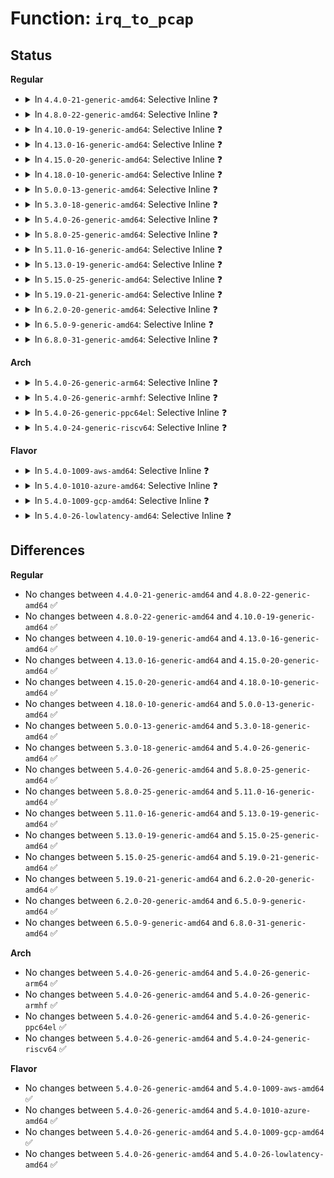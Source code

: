 # Function: <code>irq_to_pcap</code>

## Status
<b>Regular</b>
<ul>
<li>
<details>
<summary>In <code>4.4.0-21-generic-amd64</code>: Selective Inline ❓</summary>

```c
int irq_to_pcap(struct pcap_chip * pcap, int irq)
```

```json
{
  "name": "irq_to_pcap",
  "collision_type": "Unique Global",
  "inline_type": "Selective",
  "funcs": [
    {
      "addr": 18446744071584657408,
      "name": "irq_to_pcap",
      "external": true,
      "loc": "drivers/mfd/ezx-pcap.c:135",
      "file": "drivers/mfd/ezx-pcap.c",
      "inline": "not declared, inlined",
      "caller_inline": [],
      "caller_func": []
    }
  ],
  "symbols": [
    {
      "addr": 18446744071584657408,
      "name": "irq_to_pcap",
      "section": ".text",
      "bind": "STB_GLOBAL",
      "size": 16
    }
  ]
}
```
</details>
</li>
<li>
<details>
<summary>In <code>4.8.0-22-generic-amd64</code>: Selective Inline ❓</summary>

```c
int irq_to_pcap(struct pcap_chip * pcap, int irq)
```

```json
{
  "name": "irq_to_pcap",
  "collision_type": "Unique Global",
  "inline_type": "Selective",
  "funcs": [
    {
      "addr": 18446744071585008319,
      "name": "irq_to_pcap",
      "external": true,
      "loc": "drivers/mfd/ezx-pcap.c:135",
      "file": "drivers/mfd/ezx-pcap.c",
      "inline": "not declared, inlined",
      "caller_inline": [
        "drivers/mfd/ezx-pcap.c:pcap_unmask_irq",
        "drivers/mfd/ezx-pcap.c:pcap_mask_irq"
      ],
      "caller_func": []
    }
  ],
  "symbols": [
    {
      "addr": 18446744071585006176,
      "name": "irq_to_pcap",
      "section": ".text",
      "bind": "STB_GLOBAL",
      "size": 16
    }
  ]
}
```
</details>
</li>
<li>
<details>
<summary>In <code>4.10.0-19-generic-amd64</code>: Selective Inline ❓</summary>

```c
int irq_to_pcap(struct pcap_chip * pcap, int irq)
```

```json
{
  "name": "irq_to_pcap",
  "collision_type": "Unique Global",
  "inline_type": "Selective",
  "funcs": [
    {
      "addr": 18446744071585191775,
      "name": "irq_to_pcap",
      "external": true,
      "loc": "drivers/mfd/ezx-pcap.c:135",
      "file": "drivers/mfd/ezx-pcap.c",
      "inline": "not declared, inlined",
      "caller_inline": [
        "drivers/mfd/ezx-pcap.c:pcap_unmask_irq",
        "drivers/mfd/ezx-pcap.c:pcap_mask_irq"
      ],
      "caller_func": []
    }
  ],
  "symbols": [
    {
      "addr": 18446744071585189632,
      "name": "irq_to_pcap",
      "section": ".text",
      "bind": "STB_GLOBAL",
      "size": 16
    }
  ]
}
```
</details>
</li>
<li>
<details>
<summary>In <code>4.13.0-16-generic-amd64</code>: Selective Inline ❓</summary>

```c
int irq_to_pcap(struct pcap_chip * pcap, int irq)
```

```json
{
  "name": "irq_to_pcap",
  "collision_type": "Unique Global",
  "inline_type": "Selective",
  "funcs": [
    {
      "addr": 18446744071585273951,
      "name": "irq_to_pcap",
      "external": true,
      "loc": "drivers/mfd/ezx-pcap.c:135",
      "file": "drivers/mfd/ezx-pcap.c",
      "inline": "not declared, inlined",
      "caller_inline": [
        "drivers/mfd/ezx-pcap.c:pcap_unmask_irq",
        "drivers/mfd/ezx-pcap.c:pcap_mask_irq"
      ],
      "caller_func": []
    }
  ],
  "symbols": [
    {
      "addr": 18446744071585271776,
      "name": "irq_to_pcap",
      "section": ".text",
      "bind": "STB_GLOBAL",
      "size": 16
    }
  ]
}
```
</details>
</li>
<li>
<details>
<summary>In <code>4.15.0-20-generic-amd64</code>: Selective Inline ❓</summary>

```c
int irq_to_pcap(struct pcap_chip * pcap, int irq)
```

```json
{
  "name": "irq_to_pcap",
  "collision_type": "Unique Global",
  "inline_type": "Selective",
  "funcs": [
    {
      "addr": 18446744071585702031,
      "name": "irq_to_pcap",
      "external": true,
      "loc": "drivers/mfd/ezx-pcap.c:135",
      "file": "drivers/mfd/ezx-pcap.c",
      "inline": "not declared, inlined",
      "caller_inline": [
        "drivers/mfd/ezx-pcap.c:pcap_unmask_irq",
        "drivers/mfd/ezx-pcap.c:pcap_mask_irq"
      ],
      "caller_func": []
    }
  ],
  "symbols": [
    {
      "addr": 18446744071585699840,
      "name": "irq_to_pcap",
      "section": ".text",
      "bind": "STB_GLOBAL",
      "size": 16
    }
  ]
}
```
</details>
</li>
<li>
<details>
<summary>In <code>4.18.0-10-generic-amd64</code>: Selective Inline ❓</summary>

```c
int irq_to_pcap(struct pcap_chip * pcap, int irq)
```

```json
{
  "name": "irq_to_pcap",
  "collision_type": "Unique Global",
  "inline_type": "Selective",
  "funcs": [
    {
      "addr": 18446744071585948058,
      "name": "irq_to_pcap",
      "external": true,
      "loc": "drivers/mfd/ezx-pcap.c:135",
      "file": "drivers/mfd/ezx-pcap.c",
      "inline": "not declared, inlined",
      "caller_inline": [
        "drivers/mfd/ezx-pcap.c:pcap_unmask_irq",
        "drivers/mfd/ezx-pcap.c:pcap_mask_irq"
      ],
      "caller_func": []
    }
  ],
  "symbols": [
    {
      "addr": 18446744071585945920,
      "name": "irq_to_pcap",
      "section": ".text",
      "bind": "STB_GLOBAL",
      "size": 16
    }
  ]
}
```
</details>
</li>
<li>
<details>
<summary>In <code>5.0.0-13-generic-amd64</code>: Selective Inline ❓</summary>

```c
int irq_to_pcap(struct pcap_chip * pcap, int irq)
```

```json
{
  "name": "irq_to_pcap",
  "collision_type": "Unique Global",
  "inline_type": "Selective",
  "funcs": [
    {
      "addr": 18446744071586084250,
      "name": "irq_to_pcap",
      "external": true,
      "loc": "drivers/mfd/ezx-pcap.c:135",
      "file": "drivers/mfd/ezx-pcap.c",
      "inline": "not declared, inlined",
      "caller_inline": [
        "drivers/mfd/ezx-pcap.c:pcap_unmask_irq",
        "drivers/mfd/ezx-pcap.c:pcap_mask_irq"
      ],
      "caller_func": []
    }
  ],
  "symbols": [
    {
      "addr": 18446744071586082096,
      "name": "irq_to_pcap",
      "section": ".text",
      "bind": "STB_GLOBAL",
      "size": 16
    }
  ]
}
```
</details>
</li>
<li>
<details>
<summary>In <code>5.3.0-18-generic-amd64</code>: Selective Inline ❓</summary>

```c
int irq_to_pcap(struct pcap_chip * pcap, int irq)
```

```json
{
  "name": "irq_to_pcap",
  "collision_type": "Unique Global",
  "inline_type": "Selective",
  "funcs": [
    {
      "addr": 18446744071586319706,
      "name": "irq_to_pcap",
      "external": true,
      "loc": "drivers/mfd/ezx-pcap.c:131",
      "file": "drivers/mfd/ezx-pcap.c",
      "inline": "not declared, inlined",
      "caller_inline": [
        "drivers/mfd/ezx-pcap.c:pcap_unmask_irq",
        "drivers/mfd/ezx-pcap.c:pcap_mask_irq"
      ],
      "caller_func": []
    }
  ],
  "symbols": [
    {
      "addr": 18446744071586317600,
      "name": "irq_to_pcap",
      "section": ".text",
      "bind": "STB_GLOBAL",
      "size": 16
    }
  ]
}
```
</details>
</li>
<li>
<details>
<summary>In <code>5.4.0-26-generic-amd64</code>: Selective Inline ❓</summary>

```c
int irq_to_pcap(struct pcap_chip * pcap, int irq)
```

```json
{
  "name": "irq_to_pcap",
  "collision_type": "Unique Global",
  "inline_type": "Selective",
  "funcs": [
    {
      "addr": 18446744071586467546,
      "name": "irq_to_pcap",
      "external": true,
      "loc": "drivers/mfd/ezx-pcap.c:134",
      "file": "drivers/mfd/ezx-pcap.c",
      "inline": "not declared, inlined",
      "caller_inline": [
        "drivers/mfd/ezx-pcap.c:pcap_unmask_irq",
        "drivers/mfd/ezx-pcap.c:pcap_mask_irq"
      ],
      "caller_func": []
    }
  ],
  "symbols": [
    {
      "addr": 18446744071586465712,
      "name": "irq_to_pcap",
      "section": ".text",
      "bind": "STB_GLOBAL",
      "size": 16
    }
  ]
}
```
</details>
</li>
<li>
<details>
<summary>In <code>5.8.0-25-generic-amd64</code>: Selective Inline ❓</summary>

```c
int irq_to_pcap(struct pcap_chip * pcap, int irq)
```

```json
{
  "name": "irq_to_pcap",
  "collision_type": "Unique Global",
  "inline_type": "Selective",
  "funcs": [
    {
      "addr": 18446744071587243258,
      "name": "irq_to_pcap",
      "external": true,
      "loc": "drivers/mfd/ezx-pcap.c:134",
      "file": "drivers/mfd/ezx-pcap.c",
      "inline": "not declared, inlined",
      "caller_inline": [
        "drivers/mfd/ezx-pcap.c:pcap_unmask_irq",
        "drivers/mfd/ezx-pcap.c:pcap_mask_irq"
      ],
      "caller_func": []
    }
  ],
  "symbols": [
    {
      "addr": 18446744071587242288,
      "name": "irq_to_pcap",
      "section": ".text",
      "bind": "STB_GLOBAL",
      "size": 16
    }
  ]
}
```
</details>
</li>
<li>
<details>
<summary>In <code>5.11.0-16-generic-amd64</code>: Selective Inline ❓</summary>

```c
int irq_to_pcap(struct pcap_chip * pcap, int irq)
```

```json
{
  "name": "irq_to_pcap",
  "collision_type": "Unique Global",
  "inline_type": "Selective",
  "funcs": [
    {
      "addr": 18446744071587312522,
      "name": "irq_to_pcap",
      "external": true,
      "loc": "drivers/mfd/ezx-pcap.c:134",
      "file": "drivers/mfd/ezx-pcap.c",
      "inline": "not declared, inlined",
      "caller_inline": [
        "drivers/mfd/ezx-pcap.c:pcap_unmask_irq",
        "drivers/mfd/ezx-pcap.c:pcap_mask_irq"
      ],
      "caller_func": []
    }
  ],
  "symbols": [
    {
      "addr": 18446744071587311552,
      "name": "irq_to_pcap",
      "section": ".text",
      "bind": "STB_GLOBAL",
      "size": 16
    }
  ]
}
```
</details>
</li>
<li>
<details>
<summary>In <code>5.13.0-19-generic-amd64</code>: Selective Inline ❓</summary>

```c
int irq_to_pcap(struct pcap_chip * pcap, int irq)
```

```json
{
  "name": "irq_to_pcap",
  "collision_type": "Unique Global",
  "inline_type": "Selective",
  "funcs": [
    {
      "addr": 18446744071587199658,
      "name": "irq_to_pcap",
      "external": true,
      "loc": "drivers/mfd/ezx-pcap.c:134",
      "file": "drivers/mfd/ezx-pcap.c",
      "inline": "not declared, inlined",
      "caller_inline": [
        "drivers/mfd/ezx-pcap.c:pcap_unmask_irq",
        "drivers/mfd/ezx-pcap.c:pcap_mask_irq"
      ],
      "caller_func": []
    }
  ],
  "symbols": [
    {
      "addr": 18446744071587198688,
      "name": "irq_to_pcap",
      "section": ".text",
      "bind": "STB_GLOBAL",
      "size": 16
    }
  ]
}
```
</details>
</li>
<li>
<details>
<summary>In <code>5.15.0-25-generic-amd64</code>: Selective Inline ❓</summary>

```c
int irq_to_pcap(struct pcap_chip * pcap, int irq)
```

```json
{
  "name": "irq_to_pcap",
  "collision_type": "Unique Global",
  "inline_type": "Selective",
  "funcs": [
    {
      "addr": 18446744071587761650,
      "name": "irq_to_pcap",
      "external": true,
      "loc": "drivers/mfd/ezx-pcap.c:134",
      "file": "drivers/mfd/ezx-pcap.c",
      "inline": "not declared, inlined",
      "caller_inline": [
        "drivers/mfd/ezx-pcap.c:pcap_unmask_irq",
        "drivers/mfd/ezx-pcap.c:pcap_mask_irq"
      ],
      "caller_func": []
    }
  ],
  "symbols": [
    {
      "addr": 18446744071587760656,
      "name": "irq_to_pcap",
      "section": ".text",
      "bind": "STB_GLOBAL",
      "size": 16
    }
  ]
}
```
</details>
</li>
<li>
<details>
<summary>In <code>5.19.0-21-generic-amd64</code>: Selective Inline ❓</summary>

```c
int irq_to_pcap(struct pcap_chip * pcap, int irq)
```

```json
{
  "name": "irq_to_pcap",
  "collision_type": "Unique Global",
  "inline_type": "Selective",
  "funcs": [
    {
      "addr": 18446744071589107074,
      "name": "irq_to_pcap",
      "external": true,
      "loc": "drivers/mfd/ezx-pcap.c:134",
      "file": "drivers/mfd/ezx-pcap.c",
      "inline": "not declared, inlined",
      "caller_inline": [
        "drivers/mfd/ezx-pcap.c:pcap_unmask_irq",
        "drivers/mfd/ezx-pcap.c:pcap_mask_irq"
      ],
      "caller_func": []
    }
  ],
  "symbols": [
    {
      "addr": 18446744071589105968,
      "name": "irq_to_pcap",
      "section": ".text",
      "bind": "STB_GLOBAL",
      "size": 24
    }
  ]
}
```
</details>
</li>
<li>
<details>
<summary>In <code>6.2.0-20-generic-amd64</code>: Selective Inline ❓</summary>

```c
int irq_to_pcap(struct pcap_chip * pcap, int irq)
```

```json
{
  "name": "irq_to_pcap",
  "collision_type": "Unique Global",
  "inline_type": "Selective",
  "funcs": [
    {
      "addr": 18446744071590644098,
      "name": "irq_to_pcap",
      "external": true,
      "loc": "drivers/mfd/ezx-pcap.c:134",
      "file": "drivers/mfd/ezx-pcap.c",
      "inline": "not declared, inlined",
      "caller_inline": [
        "drivers/mfd/ezx-pcap.c:pcap_unmask_irq",
        "drivers/mfd/ezx-pcap.c:pcap_mask_irq"
      ],
      "caller_func": []
    }
  ],
  "symbols": [
    {
      "addr": 18446744071590642816,
      "name": "irq_to_pcap",
      "section": ".text",
      "bind": "STB_GLOBAL",
      "size": 24
    }
  ]
}
```
</details>
</li>
<li>
<details>
<summary>In <code>6.5.0-9-generic-amd64</code>: Selective Inline ❓</summary>

```c
int irq_to_pcap(struct pcap_chip * pcap, int irq)
```

```json
{
  "name": "irq_to_pcap",
  "collision_type": "Unique Global",
  "inline_type": "Selective",
  "funcs": [
    {
      "addr": 18446744071590984946,
      "name": "irq_to_pcap",
      "external": true,
      "loc": "drivers/mfd/ezx-pcap.c:134",
      "file": "drivers/mfd/ezx-pcap.c",
      "inline": "not declared, inlined",
      "caller_inline": [
        "drivers/mfd/ezx-pcap.c:pcap_unmask_irq",
        "drivers/mfd/ezx-pcap.c:pcap_mask_irq"
      ],
      "caller_func": []
    }
  ],
  "symbols": [
    {
      "addr": 18446744071590983664,
      "name": "irq_to_pcap",
      "section": ".text",
      "bind": "STB_GLOBAL",
      "size": 24
    }
  ]
}
```
</details>
</li>
<li>
<details>
<summary>In <code>6.8.0-31-generic-amd64</code>: Selective Inline ❓</summary>

```c
int irq_to_pcap(struct pcap_chip * pcap, int irq)
```

```json
{
  "name": "irq_to_pcap",
  "collision_type": "Unique Global",
  "inline_type": "Selective",
  "funcs": [
    {
      "addr": 18446744071591328914,
      "name": "irq_to_pcap",
      "external": true,
      "loc": "drivers/mfd/ezx-pcap.c:134",
      "file": "drivers/mfd/ezx-pcap.c",
      "inline": "not declared, inlined",
      "caller_inline": [
        "drivers/mfd/ezx-pcap.c:pcap_unmask_irq",
        "drivers/mfd/ezx-pcap.c:pcap_mask_irq"
      ],
      "caller_func": []
    }
  ],
  "symbols": [
    {
      "addr": 18446744071591327632,
      "name": "irq_to_pcap",
      "section": ".text",
      "bind": "STB_GLOBAL",
      "size": 24
    }
  ]
}
```
</details>
</li>
</ul>
<b>Arch</b>
<ul>
<li>
<details>
<summary>In <code>5.4.0-26-generic-arm64</code>: Selective Inline ❓</summary>

```c
int irq_to_pcap(struct pcap_chip * pcap, int irq)
```

```json
{
  "name": "irq_to_pcap",
  "collision_type": "Unique Global",
  "inline_type": "Selective",
  "funcs": [
    {
      "addr": 18446603336499334100,
      "name": "irq_to_pcap",
      "external": true,
      "loc": "drivers/mfd/ezx-pcap.c:134",
      "file": "drivers/mfd/ezx-pcap.c",
      "inline": "not declared, inlined",
      "caller_inline": [
        "drivers/mfd/ezx-pcap.c:pcap_unmask_irq",
        "drivers/mfd/ezx-pcap.c:pcap_mask_irq"
      ],
      "caller_func": []
    }
  ],
  "symbols": [
    {
      "addr": 18446603336499333568,
      "name": "irq_to_pcap",
      "section": ".text",
      "bind": "STB_GLOBAL",
      "size": 48
    }
  ]
}
```
</details>
</li>
<li>
<details>
<summary>In <code>5.4.0-26-generic-armhf</code>: Selective Inline ❓</summary>

```c
int irq_to_pcap(struct pcap_chip * pcap, int irq)
```

```json
{
  "name": "irq_to_pcap",
  "collision_type": "Unique Global",
  "inline_type": "Selective",
  "funcs": [
    {
      "addr": 3231885164,
      "name": "irq_to_pcap",
      "external": true,
      "loc": "drivers/mfd/ezx-pcap.c:134",
      "file": "drivers/mfd/ezx-pcap.c",
      "inline": "not declared, inlined",
      "caller_inline": [
        "drivers/mfd/ezx-pcap.c:pcap_unmask_irq",
        "drivers/mfd/ezx-pcap.c:pcap_mask_irq"
      ],
      "caller_func": []
    }
  ],
  "symbols": [
    {
      "addr": 3231882892,
      "name": "irq_to_pcap",
      "section": ".text",
      "bind": "STB_GLOBAL",
      "size": 32
    }
  ]
}
```
</details>
</li>
<li>
<details>
<summary>In <code>5.4.0-26-generic-ppc64el</code>: Selective Inline ❓</summary>

```c
int irq_to_pcap(struct pcap_chip * pcap, int irq)
```

```json
{
  "name": "irq_to_pcap",
  "collision_type": "Unique Global",
  "inline_type": "Selective",
  "funcs": [
    {
      "addr": 13835058055292559468,
      "name": "irq_to_pcap",
      "external": true,
      "loc": "drivers/mfd/ezx-pcap.c:134",
      "file": "drivers/mfd/ezx-pcap.c",
      "inline": "not declared, inlined",
      "caller_inline": [
        "drivers/mfd/ezx-pcap.c:pcap_unmask_irq",
        "drivers/mfd/ezx-pcap.c:pcap_mask_irq"
      ],
      "caller_func": []
    }
  ],
  "symbols": [
    {
      "addr": 13835058055292556352,
      "name": "irq_to_pcap",
      "section": ".text",
      "bind": "STB_GLOBAL",
      "size": 24
    }
  ]
}
```
</details>
</li>
<li>
<details>
<summary>In <code>5.4.0-24-generic-riscv64</code>: Selective Inline ❓</summary>

```c
int irq_to_pcap(struct pcap_chip * pcap, int irq)
```

```json
{
  "name": "irq_to_pcap",
  "collision_type": "Unique Global",
  "inline_type": "Selective",
  "funcs": [
    {
      "addr": 18446743936276580428,
      "name": "irq_to_pcap",
      "external": true,
      "loc": "drivers/mfd/ezx-pcap.c:134",
      "file": "drivers/mfd/ezx-pcap.c",
      "inline": "not declared, inlined",
      "caller_inline": [
        "drivers/mfd/ezx-pcap.c:pcap_unmask_irq",
        "drivers/mfd/ezx-pcap.c:pcap_mask_irq"
      ],
      "caller_func": []
    }
  ],
  "symbols": [
    {
      "addr": 18446743936276578568,
      "name": "irq_to_pcap",
      "section": ".text",
      "bind": "STB_GLOBAL",
      "size": 46
    }
  ]
}
```
</details>
</li>
</ul>
<b>Flavor</b>
<ul>
<li>
<details>
<summary>In <code>5.4.0-1009-aws-amd64</code>: Selective Inline ❓</summary>

```c
int irq_to_pcap(struct pcap_chip * pcap, int irq)
```

```json
{
  "name": "irq_to_pcap",
  "collision_type": "Unique Global",
  "inline_type": "Selective",
  "funcs": [
    {
      "addr": 18446744071586197370,
      "name": "irq_to_pcap",
      "external": true,
      "loc": "drivers/mfd/ezx-pcap.c:134",
      "file": "drivers/mfd/ezx-pcap.c",
      "inline": "not declared, inlined",
      "caller_inline": [
        "drivers/mfd/ezx-pcap.c:pcap_unmask_irq",
        "drivers/mfd/ezx-pcap.c:pcap_mask_irq"
      ],
      "caller_func": []
    }
  ],
  "symbols": [
    {
      "addr": 18446744071586195536,
      "name": "irq_to_pcap",
      "section": ".text",
      "bind": "STB_GLOBAL",
      "size": 16
    }
  ]
}
```
</details>
</li>
<li>
<details>
<summary>In <code>5.4.0-1010-azure-amd64</code>: Selective Inline ❓</summary>

```c
int irq_to_pcap(struct pcap_chip * pcap, int irq)
```

```json
{
  "name": "irq_to_pcap",
  "collision_type": "Unique Global",
  "inline_type": "Selective",
  "funcs": [
    {
      "addr": 18446744071586016650,
      "name": "irq_to_pcap",
      "external": true,
      "loc": "drivers/mfd/ezx-pcap.c:134",
      "file": "drivers/mfd/ezx-pcap.c",
      "inline": "not declared, inlined",
      "caller_inline": [
        "drivers/mfd/ezx-pcap.c:pcap_unmask_irq",
        "drivers/mfd/ezx-pcap.c:pcap_mask_irq"
      ],
      "caller_func": []
    }
  ],
  "symbols": [
    {
      "addr": 18446744071586014816,
      "name": "irq_to_pcap",
      "section": ".text",
      "bind": "STB_GLOBAL",
      "size": 16
    }
  ]
}
```
</details>
</li>
<li>
<details>
<summary>In <code>5.4.0-1009-gcp-amd64</code>: Selective Inline ❓</summary>

```c
int irq_to_pcap(struct pcap_chip * pcap, int irq)
```

```json
{
  "name": "irq_to_pcap",
  "collision_type": "Unique Global",
  "inline_type": "Selective",
  "funcs": [
    {
      "addr": 18446744071586415514,
      "name": "irq_to_pcap",
      "external": true,
      "loc": "drivers/mfd/ezx-pcap.c:134",
      "file": "drivers/mfd/ezx-pcap.c",
      "inline": "not declared, inlined",
      "caller_inline": [
        "drivers/mfd/ezx-pcap.c:pcap_unmask_irq",
        "drivers/mfd/ezx-pcap.c:pcap_mask_irq"
      ],
      "caller_func": []
    }
  ],
  "symbols": [
    {
      "addr": 18446744071586413680,
      "name": "irq_to_pcap",
      "section": ".text",
      "bind": "STB_GLOBAL",
      "size": 16
    }
  ]
}
```
</details>
</li>
<li>
<details>
<summary>In <code>5.4.0-26-lowlatency-amd64</code>: Selective Inline ❓</summary>

```c
int irq_to_pcap(struct pcap_chip * pcap, int irq)
```

```json
{
  "name": "irq_to_pcap",
  "collision_type": "Unique Global",
  "inline_type": "Selective",
  "funcs": [
    {
      "addr": 18446744071586527530,
      "name": "irq_to_pcap",
      "external": true,
      "loc": "drivers/mfd/ezx-pcap.c:134",
      "file": "drivers/mfd/ezx-pcap.c",
      "inline": "not declared, inlined",
      "caller_inline": [
        "drivers/mfd/ezx-pcap.c:pcap_unmask_irq",
        "drivers/mfd/ezx-pcap.c:pcap_mask_irq"
      ],
      "caller_func": []
    }
  ],
  "symbols": [
    {
      "addr": 18446744071586525360,
      "name": "irq_to_pcap",
      "section": ".text",
      "bind": "STB_GLOBAL",
      "size": 16
    }
  ]
}
```
</details>
</li>
</ul>

## Differences
<b>Regular</b>
<ul>
<li>
No changes between <code>4.4.0-21-generic-amd64</code> and <code>4.8.0-22-generic-amd64</code> ✅
</li>
<li>
No changes between <code>4.8.0-22-generic-amd64</code> and <code>4.10.0-19-generic-amd64</code> ✅
</li>
<li>
No changes between <code>4.10.0-19-generic-amd64</code> and <code>4.13.0-16-generic-amd64</code> ✅
</li>
<li>
No changes between <code>4.13.0-16-generic-amd64</code> and <code>4.15.0-20-generic-amd64</code> ✅
</li>
<li>
No changes between <code>4.15.0-20-generic-amd64</code> and <code>4.18.0-10-generic-amd64</code> ✅
</li>
<li>
No changes between <code>4.18.0-10-generic-amd64</code> and <code>5.0.0-13-generic-amd64</code> ✅
</li>
<li>
No changes between <code>5.0.0-13-generic-amd64</code> and <code>5.3.0-18-generic-amd64</code> ✅
</li>
<li>
No changes between <code>5.3.0-18-generic-amd64</code> and <code>5.4.0-26-generic-amd64</code> ✅
</li>
<li>
No changes between <code>5.4.0-26-generic-amd64</code> and <code>5.8.0-25-generic-amd64</code> ✅
</li>
<li>
No changes between <code>5.8.0-25-generic-amd64</code> and <code>5.11.0-16-generic-amd64</code> ✅
</li>
<li>
No changes between <code>5.11.0-16-generic-amd64</code> and <code>5.13.0-19-generic-amd64</code> ✅
</li>
<li>
No changes between <code>5.13.0-19-generic-amd64</code> and <code>5.15.0-25-generic-amd64</code> ✅
</li>
<li>
No changes between <code>5.15.0-25-generic-amd64</code> and <code>5.19.0-21-generic-amd64</code> ✅
</li>
<li>
No changes between <code>5.19.0-21-generic-amd64</code> and <code>6.2.0-20-generic-amd64</code> ✅
</li>
<li>
No changes between <code>6.2.0-20-generic-amd64</code> and <code>6.5.0-9-generic-amd64</code> ✅
</li>
<li>
No changes between <code>6.5.0-9-generic-amd64</code> and <code>6.8.0-31-generic-amd64</code> ✅
</li>
</ul>
<b>Arch</b>
<ul>
<li>
No changes between <code>5.4.0-26-generic-amd64</code> and <code>5.4.0-26-generic-arm64</code> ✅
</li>
<li>
No changes between <code>5.4.0-26-generic-amd64</code> and <code>5.4.0-26-generic-armhf</code> ✅
</li>
<li>
No changes between <code>5.4.0-26-generic-amd64</code> and <code>5.4.0-26-generic-ppc64el</code> ✅
</li>
<li>
No changes between <code>5.4.0-26-generic-amd64</code> and <code>5.4.0-24-generic-riscv64</code> ✅
</li>
</ul>
<b>Flavor</b>
<ul>
<li>
No changes between <code>5.4.0-26-generic-amd64</code> and <code>5.4.0-1009-aws-amd64</code> ✅
</li>
<li>
No changes between <code>5.4.0-26-generic-amd64</code> and <code>5.4.0-1010-azure-amd64</code> ✅
</li>
<li>
No changes between <code>5.4.0-26-generic-amd64</code> and <code>5.4.0-1009-gcp-amd64</code> ✅
</li>
<li>
No changes between <code>5.4.0-26-generic-amd64</code> and <code>5.4.0-26-lowlatency-amd64</code> ✅
</li>
</ul>
